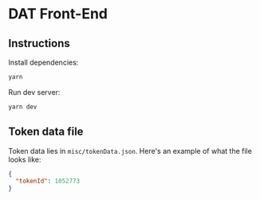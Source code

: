 # DAT Front-End

## Instructions

Install dependencies:
```bash
yarn
```

Run dev server:
```bash
yarn dev
```

## Token data file

Token data lies in `misc/tokenData.json`. Here's an example of what the file looks like:

```json
{
  "tokenId": 1052773
}
```
